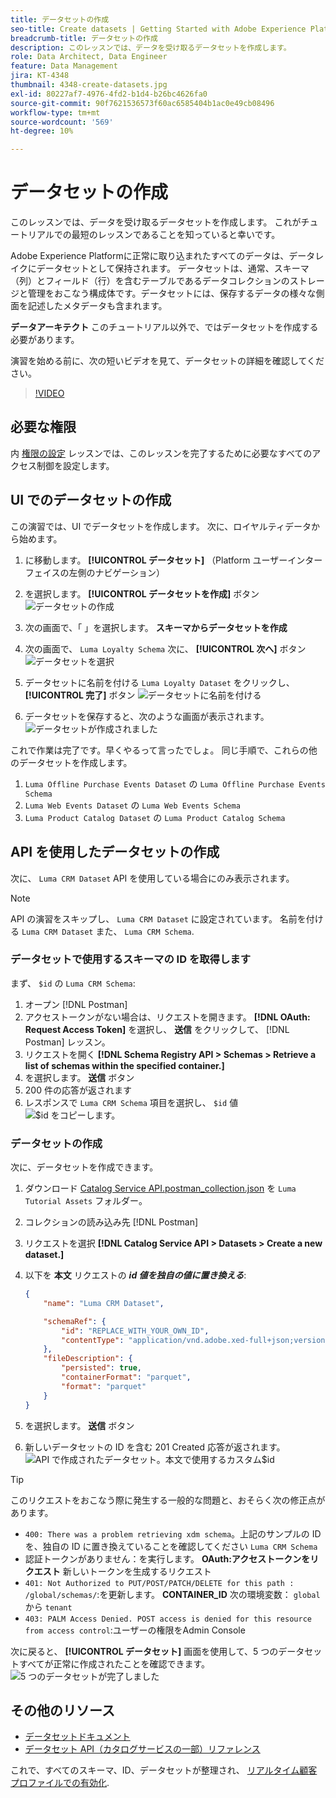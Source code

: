```yaml
---
title: データセットの作成
seo-title: Create datasets | Getting Started with Adobe Experience Platform for Data Architects and Data Engineers
breadcrumb-title: データセットの作成
description: このレッスンでは、データを受け取るデータセットを作成します。
role: Data Architect, Data Engineer
feature: Data Management
jira: KT-4348
thumbnail: 4348-create-datasets.jpg
exl-id: 80227af7-4976-4fd2-b1d4-b26bc4626fa0
source-git-commit: 90f7621536573f60ac6585404b1ac0e49cb08496
workflow-type: tm+mt
source-wordcount: '569'
ht-degree: 10%

---
```


# データセットの作成

<!--15min-->

このレッスンでは、データを受け取るデータセットを作成します。 これがチュートリアルでの最短のレッスンであることを知っていると幸いです。

Adobe Experience Platformに正常に取り込まれたすべてのデータは、データレイクにデータセットとして保持されます。 データセットは、通常、スキーマ（列）とフィールド（行）を含むテーブルであるデータコレクションのストレージと管理をおこなう構成体です。データセットには、保存するデータの様々な側面を記述したメタデータも含まれます。

**データアーキテクト** このチュートリアル以外で、ではデータセットを作成する必要があります。

演習を始める前に、次の短いビデオを見て、データセットの詳細を確認してください。
>[!VIDEO](https://video.tv.adobe.com/v/27269?quality=12&learn=on)

## 必要な権限

内 [権限の設定](configure-permissions.md) レッスンでは、このレッスンを完了するために必要なすべてのアクセス制御を設定します。

<!--
* Permission items **[!UICONTROL Data Management]** > **[!UICONTROL View Datasets]** and **[!UICONTROL Manage Datasets]**
* Permission item **[!UICONTROL Sandboxes]** > `Luma Tutorial`
* User-role access to the `Luma Tutorial Platform` product profile
* Developer-role access to the `Luma Tutorial Platform` product profile (for API)
-->

## UI でのデータセットの作成

この演習では、UI でデータセットを作成します。 次に、ロイヤルティデータから始めます。

1. に移動します。 **[!UICONTROL データセット]** （Platform ユーザーインターフェイスの左側のナビゲーション）
1. を選択します。 **[!UICONTROL データセットを作成]** ボタン
   ![データセットの作成](assets/datasets-createDataset.png)

1. 次の画面で、「 」を選択します。 **スキーマからデータセットを作成**
1. 次の画面で、 `Luma Loyalty Schema` 次に、 **[!UICONTROL 次へ]** ボタン
   ![データセットを選択](assets/datasets-selectSchema.png)

1. データセットに名前を付ける `Luma Loyalty Dataset` をクリックし、 **[!UICONTROL 完了]** ボタン
   ![データセットに名前を付ける](assets/datasets-nameDataset.png)
1. データセットを保存すると、次のような画面が表示されます。
   ![データセットが作成されました](assets/datasets-created.png)

これで作業は完了です。早くやるって言ったでしょ。 同じ手順で、これらの他のデータセットを作成します。

1. `Luma Offline Purchase Events Dataset` の `Luma Offline Purchase Events Schema`
1. `Luma Web Events Dataset` の `Luma Web Events Schema`
1. `Luma Product Catalog Dataset` の `Luma Product Catalog Schema`


## API を使用したデータセットの作成

次に、 `Luma CRM Dataset` API を使用している場合にのみ表示されます。

>[!NOTE]
>
>API の演習をスキップし、 `Luma CRM Dataset` に設定されています。 名前を付ける `Luma CRM Dataset` また、 `Luma CRM Schema`.

### データセットで使用するスキーマの ID を取得します

まず、 `$id` の `Luma CRM Schema`:

1. オープン [!DNL Postman]
1. アクセストークンがない場合は、リクエストを開きます。 **[!DNL OAuth: Request Access Token]** を選択し、 **送信** をクリックして、 [!DNL Postman] レッスン。
1. リクエストを開く **[!DNL Schema Registry API > Schemas > Retrieve a list of schemas within the specified container.]**
1. を選択します。 **送信** ボタン
1. 200 件の応答が返されます
1. レスポンスで `Luma CRM Schema` 項目を選択し、 `$id` 値
   ![$id をコピーします。](assets/dataset-crm-getSchemaId.png)

### データセットの作成

次に、データセットを作成できます。

1. ダウンロード [Catalog Service API.postman_collection.json](https://raw.githubusercontent.com/adobe/experience-platform-postman-samples/master/apis/experience-platform/Catalog%20Service%20API.postman_collection.json) を `Luma Tutorial Assets` フォルダー。
1. コレクションの読み込み先 [!DNL Postman]
1. リクエストを選択 **[!DNL Catalog Service API > Datasets > Create a new dataset.]**
1. 以下を **本文** リクエストの ***id 値を独自の値に置き換える***:

   ```json
   {
       "name": "Luma CRM Dataset",
   
       "schemaRef": {
           "id": "REPLACE_WITH_YOUR_OWN_ID",
           "contentType": "application/vnd.adobe.xed-full+json;version=1"
       },
       "fileDescription": {
           "persisted": true,
           "containerFormat": "parquet",
           "format": "parquet"
       }
   }
   ```

1. を選択します。 **送信** ボタン
1. 新しいデータセットの ID を含む 201 Created 応答が返されます。
   ![API で作成されたデータセット。本文で使用するカスタム$id](assets/datasets-crm-created.png)

>[!TIP]
>
> このリクエストをおこなう際に発生する一般的な問題と、おそらく次の修正点があります。
>
> * `400: There was a problem retrieving xdm schema`。上記のサンプルの ID を、独自の ID に置き換えていることを確認してください `Luma CRM Schema`
> * 認証トークンがありません：を実行します。 **OAuth:アクセストークンをリクエスト** 新しいトークンを生成するリクエスト
> * `401: Not Authorized to PUT/POST/PATCH/DELETE for this path : /global/schemas/`:を更新します。 **CONTAINER_ID** 次の環境変数： `global` から `tenant`
> * `403: PALM Access Denied. POST access is denied for this resource from access control`:ユーザーの権限をAdmin Console


次に戻ると、 **[!UICONTROL データセット]** 画面を使用して、5 つのデータセットすべてが正常に作成されたことを確認できます。
![5 つのデータセットが完了しました](assets/datasets-allComplete.png)


## その他のリソース

* [データセットドキュメント](https://experienceleague.adobe.com/docs/experience-platform/catalog/datasets/overview.html?lang=ja)
* [データセット API（カタログサービスの一部）リファレンス](https://www.adobe.io/experience-platform-apis/references/catalog/#tag/Datasets)

これで、すべてのスキーマ、ID、データセットが整理され、 [リアルタイム顧客プロファイルでの有効化](enable-profiles.md).
